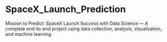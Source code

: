 # SpaceX_Launch_Prediction
Mission to Predict: SpaceX Launch Success with Data Science — A complete end-to-end project using data collection, analysis, visualization, and machine learning.
